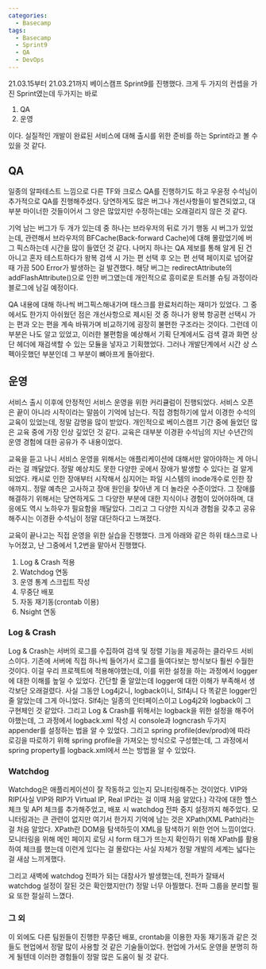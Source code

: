 ```yaml
---
categories:
  - Basecamp
tags:
  - Basecamp
  - Sprint9
  - QA
  - DevOps
---
```




21.03.15부터 21.03.21까지 베이스캠프 Sprint9를 진행했다. 크게 두 가지의 컨셉을 가진 Sprint였는데 두가지는 바로

1. QA
2. 운영

이다. 실질적인 개발이 완료된 서비스에 대해 출시를 위한 준비를 하는 Sprint라고 볼 수 있을 것 같다. 



## QA

일종의 알파테스트 느낌으로 다른 TF와 크로스 QA를 진행하기도 하고 우윤정 수석님이 추가적으로 QA를 진행해주셨다. 당연하게도 많은 버그나 개선사항들이 발견되었고, 대부분 마이너한 것들이어서 그 양은 많았지만 수정하는데는 오래걸리지 않은 것 같다. 

기억 남는 버그가 두 개가 있는데 중 하나는 브라우저의 뒤로 가기 행동 시 버그가 있었는데, 관련해서 브라우저의 BFCache(Back-forward Cache)에 대해 몰랐었기에 버그 픽스하는데 시간을 많이 들였던 것 같다. 나머지 하나는 QA 제보를 통해 알게 된 건 아니고 혼자 테스트하다가 왕복 검색 시 가는 편 선택 후 오는 편 선택 페이지로 넘어갈 때 가끔 500 Error가 발생하는 걸 발견했다. 해당 버그는 redirectAttribute의 addFlashAttribute()으로 인한 버그였는데 개인적으로 흥미로운 트러블 슈팅 과정이라 블로그에 남길 예정이다. 

QA 내용에 대해 하나씩 버그픽스해내가며 태스크를 완료처리하는 재미가 있었다. 그 중에서도 한가지 아쉬웠던 점은 개선사항으로 제시된 것 중 하나가 왕복 항공편 선택시 가는 편과 오는 편을 계속 바꿔가며 비교하기에 굉장히 불편한 구조라는 것이다. 그런데 이부분은 나도 알고 있었고, 이러한 불편함을 예상해서 기획 단계에서도 검색 결과 화면 상단 헤더에 재검색할 수 있는 모듈을 넣자고 기획했었다. 그러나 개발단계에서 시간 상 스펙아웃했던 부분인데 그 부분이 뼈아프게 돌아왔다. 



## 운영

서비스 출시 이후에 안정적인 서비스 운영을 위한 커리큘럼이 진행되었다. 서비스 오픈은 끝이 아니라 시작이라는 말씀이 기억에 남는다. 직접 경험하기에 앞서 이경한 수석의 교육이 있었는데, 정말 감명을 많이 받았다. 개인적으로 베이스캠프 기간 중에 들었던 많은 교육 중에 가장 인상 깊었던 것 같다. 교육은 대부분 이경환 수석님의 지난 수년간의 운영 경험에 대한 공유가 주 내용이었다. 

교육을 듣고 나니 서비스 운영을 위해서는 애플리케이션에 대해서만 알아야하는 게 아니라는 걸 깨달았다. 정말 예상치도 못한 다양한 곳에서 장애가 발생할 수 있다는 걸 알게 되었다. 캐시로 인한 장애부터 시작해서 심지어는 파일 시스템의 inode개수로 인한 장애까지.. 정말 예측은 고사하고 장애 원인을 찾아낸 게 더 놀라운 수준이었다.  그 장애를 해결하기 위해서는 당연하게도 그 다양한 부분에 대한 지식이나 경험이 있어야하며, 대응에도 역시 노하우가 필요함을 깨달았다. 그리고 그 다양한 지식과 경험을 갖추고 공유해주시는 이경환 수석님이 정말 대단하다고 느껴졌다. 

교육이 끝나고는 직접 운영을 위한 실습을 진행했다. 크게 아래와 같은 하위 태스크로 나누어졌고, 난 그중에서 1,2번을 맡아서 진행했다. 

1. Log & Crash 적용
2. Watchdog 연동
3. 운영 통계 스크립트 작성
4. 무중단 배포
5. 자동 재기동(crontab 이용)
6. Nsight 연동



### Log & Crash

Log & Crash는 서버의 로그를 수집하여 검색 및 정렬 기능을 제공하는 클라우드 서비스이다. 기존에 서버에 직접 하나씩 들어가서 로그를 들여다보는 방식보다 훨씬 수월한 것이다. 이걸 우리 프로젝트에 적용해야했는데, 이를 위한 설정을 하는 과정에서 logger에 대한 이해를 높일 수 있었다. 간단할 줄 알았는데 logger에 대한 이해가 부족해서 생각보단 오래걸렸다. 사실 그동안 Log4j2니, logback이니, Slf4j니 다 똑같은 logger인 줄 알았는데 그게 아니었다. Slf4j는 일종의 인터페이스이고 Log4j2와 logback이 그 구현체인 것 같았다. 그리고 Log & Crash를 위해서는 logback을 위한 설정을 해주어야했는데, 그 과정에서 logback.xml 작성 시 console과 logncrash 두가지 appender를 설정하는 법을 알 수 있었다. 그리고 spring profile(dev/prod)에 따라 로깅을 따로하기 위해 spring profile을 가져오는 방식으로 구성했는데, 그 과정에서 spring property를 logback.xml에서 쓰는 방법을 알 수 있었다. 



### Watchdog

Watchdog은 애플리케이션이 잘 작동하고 있는지 모니터링해주는 것이었다. VIP와 RIP(사실 VIP와 RIP가 Virtual IP, Real IP라는 걸 이때 처음 알았다.) 각각에 대한 헬스체크 및 API 체크를 추가해주었고, 배포 시 watchdog 전파 중지 설정까지 해주었다. 모니터링과는 큰 관련이 없지만 여기서 한가지 기억에 남는 것은 XPath(XML Path)라는 걸 처음 알았다. XPath란 DOM을 탐색하듯이 XML을 탐색하기 위한 언어 느낌이었다. 모니터링을 위해 메인 페이지 로딩 시 form 태그가 뜨는지 확인하기 위해 XPath를 활용하여 체크를 했는데 이런게 있다는 걸 몰랐다는 사실 자체가 정말 개발의 세계는 넓다는 걸 새삼 느끼게했다. 

그리고 새벽에 watchdog 전파가 되는 대참사가 발생했는데, 전파가 잘돼서 watchdog 설정이 잘된 것은 확인했지만(?) 정말 너무 아찔했다. 전파 그룹을 분리할 필요 또한 절실히 느꼈다.

### 그 외

이 외에도 다른 팀원들이 진행한 무중단 배포, crontab을 이용한 자동 재기동과 같은 것들도 현업에서 정말 많이 사용할 것 같은 기술들이었다. 현업에 가서도 운영을 분명히 하게 될텐데 이러한 경험들이 정말 많은 도움이 될 것 같다. 

